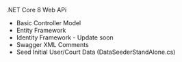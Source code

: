 .NET Core 8 Web APi
- Basic Controller Model 
- Entity Framework
- Identity Framework - Update soon
- Swagger XML Comments
- Seed Initial User/Court Data (DataSeederStandAlone.cs)
